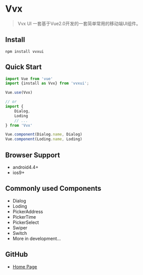 # Vvx

> Vvx UI 一套基于Vue2.0开发的一套简单常用的移动端UI组件。

## Install

```shell
npm install vvxui
```
## Quick Start
``` javascript
import Vue from 'vue'
import {install as Vvx} from 'vvxui';

Vue.use(Vvx)

// or
import {
  	Dialog,
  	Loding
  	// ...
} from 'Vvx'

Vue.component(Dialog.name, Dialog)
Vue.component(Loding.name, Loding)
```

## Browser Support
* android4.4+
* ios9+

## Commonly used Components
- Dialog
- Loding
- PickerAddress
- PickerTime
- PickerSelect
- Swiper
- Switch
- More in development...

## GitHub
- [Home Page](https://github.com/yb707893334/Vvx)
